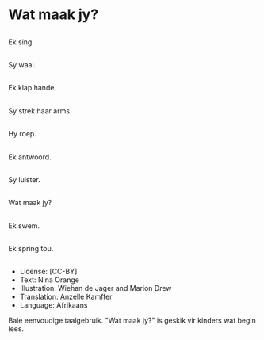 # Wat maak jy?

##
Ek sing.

##
Sy waai.

##
Ek klap hande.

##
Sy strek haar arms.

##
Hy roep.

##
Ek antwoord.

##
Sy luister.

##
Wat maak jy?

##
Ek swem.

##
Ek spring tou.

##
* License: [CC-BY]
* Text: Nina Orange
* Illustration: Wiehan de Jager and Marion Drew
* Translation: Anzelle Kamffer
* Language: Afrikaans

Baie eenvoudige taalgebruik. "Wat
maak jy?" is geskik vir kinders wat
begin lees.


